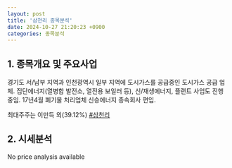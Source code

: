 ```yaml
---
layout: post
title: '삼천리 종목분석'
date: 2024-10-27 21:20:23 +0900
categories: 종목분석
---
```


## 1. 종목개요 및 주요사업

경기도 서/남부 지역과 인천광역시 일부 지역에 도시가스를 공급중인 도시가스 공급 업체. 집단에너지(열병합 발전소, 열전용 보일러 등), 신/재생에너지, 플랜트 사업도 진행중임. 17년4월 폐기물 처리업체 신승에너지 종속회사 편입. 

최대주주는 이만득 외(39.12%)
[#삼천리](#)

## 2. 시세분석

No price analysis available
